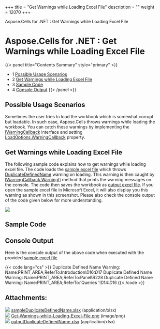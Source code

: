 +++
title = "Get Warnings while Loading Excel File" 
description = "" 
weight = 12070 
+++

Aspose.Cells for .NET : Get Warnings while Loading Excel File  

# Aspose.Cells for .NET : Get Warnings while Loading Excel File


{{< panel title="Contents Summary" style="primary" >}}
*   1 [Possible Usage Scenarios](#GetWarningswhileLoadingExcelFile-PossibleUsageScenarios)
*   2 [Get Warnings while Loading Excel File](#GetWarningswhileLoadingExcelFile-GetWarningswhileLoadingExcelFile)
*   3 [Sample Code](#GetWarningswhileLoadingExcelFile-SampleCode)
*   4 [Console Output](#GetWarningswhileLoadingExcelFile-ConsoleOutput)
{{< /panel >}}
## Possible Usage Scenarios

Sometimes the user tries to load the workbook which is somewhat corrupt but loadable. In such case, Aspose.Cells throws warnings while loading the workbook. You can catch these warnings by implementing the [IWarningCallback](https://apireference.aspose.com/net/cells/aspose.cells/iwarningcallback) interface and setting [LoadOptions.WarningCallback](https://apireference.aspose.com/net/cells/aspose.cells/loadoptions/properties/warningcallback) property.

## Get Warnings while Loading Excel File

The following sample code explains how to get warnings while loading excel file. The code loads the [sample excel file](https://docs2.aspose.com/cells/net/attachments/25002729/25395215.xlsx) which throws [DuplicateDefinedName](https://apireference.aspose.com/net/cells/aspose.cells/warningtype) warning on loading. This warning is then caught by [IWarningCallback.Warning()](https://apireference.aspose.com/net/cells/aspose.cells/iwarningcallback/methods/warning) method that prints the warning messages on the console. The code then saves the workbook as [output excel file](https://docs2.aspose.com/cells/net/attachments/25002729/25395217.xlsx). If you open the sample excel file in Microsoft Excel, it will also display you this warning as shown in this screenshot. Please also check the console output of the code given below for more understanding.

![](https://docs2.aspose.com/cells/net/attachments/25002729/25395216.png)

## Sample Code

## Console Output

Here is the console output of the above code when executed with the provided [sample excel file](https://docs2.aspose.com/cells/net/attachments/25002729/25395215.xlsx).

{{< code lang="cs" >}}
Duplicate Defined Name Warning: Name:PRINT_AREA;ReferTo:Introduction!$D$16:$D$17
Duplicate Defined Name Warning: Name:PRINT_AREA;ReferTo:Panel!$B$228
Duplicate Defined Name Warning: Name:PRINT_AREA;ReferTo:'Queries '!$D$14:$D$16
{{< /code >}}

## Attachments:

![](https://docs2.aspose.com/cells/net/images/icons/bullet_blue.gif) [sampleDuplicateDefinedName.xlsx](https://docs2.aspose.com/cells/net/attachments/25002729/25395215.xlsx) (application/xlsx)  
![](https://docs2.aspose.com/cells/net/images/icons/bullet_blue.gif) [Get-Warnings-while-Loading-Excel-File.png](https://docs2.aspose.com/cells/net/attachments/25002729/25395216.png) (image/png)  
![](https://docs2.aspose.com/cells/net/images/icons/bullet_blue.gif) [outputDuplicateDefinedName.xlsx](https://docs2.aspose.com/cells/net/attachments/25002729/25395217.xlsx) (application/xlsx)  

